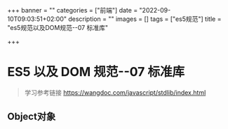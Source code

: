 

+++
banner = ""
categories = ["前端"]
date = "2022-09-10T09:03:51+02:00"
description = ""
images = []
tags = ["es5规范"]
title = "es5规范以及DOM规范--07 标准库"

+++
# ES5 以及 DOM 规范--07 标准库
> 学习参考链接 https://wangdoc.com/javascript/stdlib/index.html

## Object对象

